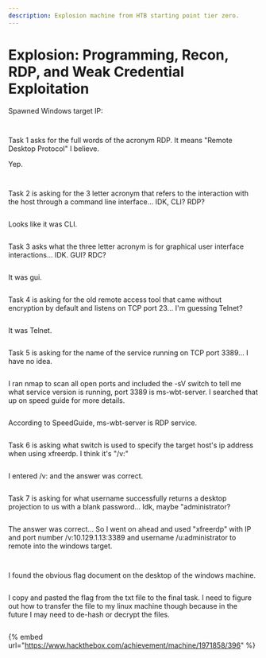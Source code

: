 ```yaml
---
description: Explosion machine from HTB starting point tier zero.
---
```


# Explosion: Programming, Recon, RDP, and Weak Credential Exploitation

Spawned Windows target IP:

<figure><img src="../../../../.gitbook/assets/image.png" alt=""><figcaption></figcaption></figure>

<figure><img src="../../../../.gitbook/assets/image (1).png" alt=""><figcaption></figcaption></figure>

Task 1 asks for the full words of the acronym RDP. It means "Remote Desktop Protocol" I believe.&#x20;

Yep.

<figure><img src="../../../../.gitbook/assets/image (2).png" alt=""><figcaption></figcaption></figure>

<figure><img src="../../../../.gitbook/assets/image (3).png" alt=""><figcaption></figcaption></figure>

Task 2 is asking for the 3 letter acronym that refers to the interaction with the host through a command line interface... IDK, CLI? RDP?&#x20;

<figure><img src="../../../../.gitbook/assets/image (4).png" alt=""><figcaption></figcaption></figure>

Looks like it was CLI.&#x20;

<figure><img src="../../../../.gitbook/assets/image (5).png" alt=""><figcaption></figcaption></figure>

Task 3 asks what the three letter acronym is for graphical user interface interactions... IDK. GUI? RDC?&#x20;

<figure><img src="../../../../.gitbook/assets/image (6).png" alt=""><figcaption></figcaption></figure>

It was gui.

<figure><img src="../../../../.gitbook/assets/image (7).png" alt=""><figcaption></figcaption></figure>

Task 4 is asking for the old remote access tool that came without encryption by default and listens on TCP port 23... I'm guessing Telnet?

<figure><img src="../../../../.gitbook/assets/image (8).png" alt=""><figcaption></figcaption></figure>

It was Telnet.

<figure><img src="../../../../.gitbook/assets/image (10).png" alt=""><figcaption></figcaption></figure>

Task 5 is asking for the name of the service running on TCP port 3389... I have no idea.&#x20;

<figure><img src="../../../../.gitbook/assets/image (11).png" alt=""><figcaption></figcaption></figure>

I ran nmap to scan all open ports and included the -sV switch to tell me what service version is running, port 3389 is ms-wbt-server. I searched that up on speed guide for more details.

<figure><img src="../../../../.gitbook/assets/image (12).png" alt=""><figcaption></figcaption></figure>

According to SpeedGuide, ms-wbt-server is RDP service.&#x20;

<figure><img src="../../../../.gitbook/assets/image (13).png" alt=""><figcaption></figcaption></figure>

Task 6 is asking what switch is used to specify the target host's ip address when using xfreerdp. I think it's "/v:"

<figure><img src="../../../../.gitbook/assets/image (14).png" alt=""><figcaption></figcaption></figure>

I entered /v: and the answer was correct.

<figure><img src="../../../../.gitbook/assets/image (15).png" alt=""><figcaption></figcaption></figure>

Task 7 is asking for what username successfully returns a desktop projection to us with a blank password... Idk, maybe "administrator?

<figure><img src="../../../../.gitbook/assets/image (16).png" alt=""><figcaption></figcaption></figure>

The answer was correct... So I went on ahead and used "xfreerdp" with IP and port number /v:10.129.1.13:3389 and username /u:administrator to remote into the windows target.

<figure><img src="../../../../.gitbook/assets/image (18).png" alt=""><figcaption></figcaption></figure>

<figure><img src="../../../../.gitbook/assets/image (19).png" alt=""><figcaption></figcaption></figure>

I found the obvious flag document on the desktop of the windows machine.

<figure><img src="../../../../.gitbook/assets/image (20).png" alt=""><figcaption></figcaption></figure>

I copy and pasted the flag from the txt file to the final task. I need to figure out how to transfer the file to my linux machine though because in the future I may need to de-hash or decrypt the files.



<figure><img src="../../../../.gitbook/assets/image (21).png" alt=""><figcaption></figcaption></figure>

{% embed url="https://www.hackthebox.com/achievement/machine/1971858/396" %}

